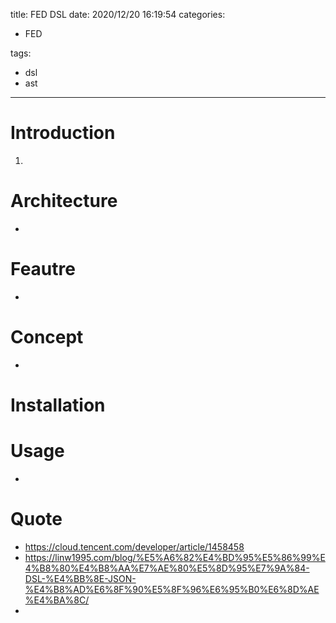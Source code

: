 title: FED DSL
date: 2020/12/20 16:19:54
categories:

 - FED

tags:
 - dsl
 - ast

---

# Introduction

1. 

# Architecture

- 

# Feautre

- 

# Concept

* 

# Installation



# Usage

* 

# Quote

* https://cloud.tencent.com/developer/article/1458458
* https://linw1995.com/blog/%E5%A6%82%E4%BD%95%E5%86%99%E4%B8%80%E4%B8%AA%E7%AE%80%E5%8D%95%E7%9A%84-DSL-%E4%BB%8E-JSON-%E4%B8%AD%E6%8F%90%E5%8F%96%E6%95%B0%E6%8D%AE%E4%BA%8C/
* 

